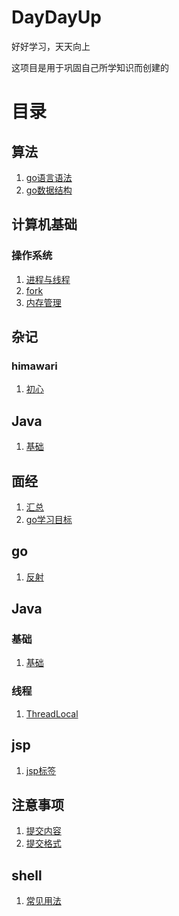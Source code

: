 <!--
 * @Description: 
 * @Author: Alone
 * @Date: 2022-03-29 22:31:37
 * @LastEditors: Alone
 * @LastEditTime: 2022-03-29 22:41:42
-->
# DayDayUp
好好学习，天天向上

这项目是用于巩固自己所学知识而创建的

# 目录

## 算法
1. [go语言语法](./algorithm/goGrammer.md)
2. [go数据结构](./algorithm/dataStructure.md)

## 计算机基础

### 操作系统

1. [进程与线程](./computerBasics/os/ProcessAndThread.md)
2. [fork](./computerBasics/os/Fork.md)
3. [内存管理](./computerBasics/os/MemoryManagement.md)

## 杂记
### himawari
1. [初心](./daily/himawari/initialCommit.md)

## Java

1. [基础](./java/basic/basic.md)

## 面经
1. [汇总](./interviewExperience/summary.md)
2. [go学习目标](./interviewExperience/goRequirement.md)

## go
1. [反射](./go/reflect.md)

## Java

### 基础

1. [基础](./java/basic/basic.md)

### 线程

1. [ThreadLocal](./java/thread/ThreadLocal.md)

## jsp
1. [jsp标签](./jsp/tag.md)

## 注意事项
1. [提交内容](./notice/content.md)
2. [提交格式](./notice/commitFormat.md)

## shell
1. [常见用法](./shell/commonUsage.md)







